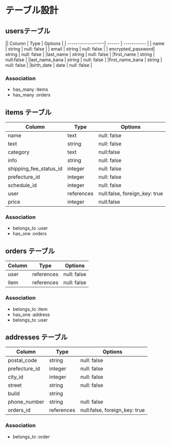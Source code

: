 # テーブル設計

## usersテーブル

|| Column           | Type   | Options    |
| ------------------| ------ | ----------- |
| name              | string | null: false |
| email             | string | null: false |
| encrypted_password| string | null: false |
|last_name          | string | null: false |
|first_name         | string | null:false  |
|last_name_kana     | string | null: false |
|first_name_kana    | string | null: false |
|birth_date         | date   | null :false |




### Association
- has_many :items
- has_many :orders

## items テーブル

| Column               | Type     | Options                     |
|----------------------| ---------| ----------------------------|
|name                  | text     | null: false                 |
|text                  | string   | null: false                 |
|category              | text     | null:false                  |
|info                  | string   | null: false                 |
|shipping_fee_status_id|integer   | null: false                 |
|prefecture_id         |integer   | null: false                 |
|schedule_id           |integer   |null: false                  |
|user                  |references| null:false, foreign_key: true|
|price                 | integer  | null:false                  |

### Association
- belongs_to :user
- has_one :orders

## orders テーブル

| Column  |     Type   | Options     |
| --------| ---------- | ----------- |
| user    | references | null: false |
| item    | references | null: false |

### Association
- belongs_to :item
- has_one :address
- belongs_to :user

## addresses テーブル

 Column         | Type      | Options     |
| --------------| --------- | ----------- |
|postal_code    | string    | null: false |
|prefecture_id  | integer   | null: false |
|city_id        | integer   | null: false |
|street         | string    | null: false |
|build          | string    |             | 
|phone_number   | string    | null: false |
|orders_id      | references|null:false, foreign_key: true|

### Association
- belongs_to :order